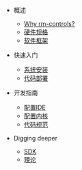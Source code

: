 
* 概述
  * [Why rm-controls?](rm-controls.md)
  * [硬件规格](hardware_specifications.md)
  * [软件框架](software_framework.md)
  
* 快速入门
  * [系统安装](quick_start/installation.md)
  * [代码部署](quick_start/deploy.md)
  
* 开发指南
  * [配置IDE](dev_guide/ide_config.md)
  * [配置内核](dev_guide/rt_kernel.md)
  * [代码规范](dev_guide/code_style)
  
* Digging deeper
  * [SDK](digging_deeper/sdk_docs/architecture.md)
  * [理论](digging_deeper/theory/theory_lover.md)
